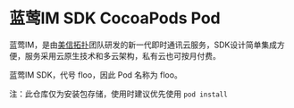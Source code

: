 # 蓝莺IM SDK CocoaPods Pod

蓝莺IM，是由[美信拓扑](https://www.lanyingim.com/)团队研发的新一代即时通讯云服务，SDK设计简单集成方便，服务采用云原生技术和多云架构，私有云也可按月付费。

蓝莺IM SDK，代号 floo，因此 Pod 名称为 floo。

注：此仓库仅为安装包存储，使用时建议优先使用 ``` pod install ```
